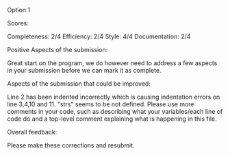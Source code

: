 Option 1

Scores:

Completeness: 2/4
Efficiency: 2/4
Style: 4/4
Documentation: 2/4

Positive Aspects of the submission:

Great start on the program, we do however need to address a few aspects in your submission before we can mark it as complete.

Aspects of the submission that could be improved:

Line 2 has been indented incorrectly which is causing indentation errors on line 3,4,10 and 11.
"strs" seems to be not defined.
Please use more comments in your code, such as describing what your variables/each line of code do and a top-level comment explaining what is happening in this file.

Overall feedback:

Please make these corrections and resubmit.